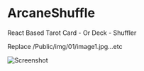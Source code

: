 # ArcaneShuffle
React Based Tarot Card - Or Deck - Shuffler

Replace /Public/img/01/image1.jpg...etc

![Screenshot](https://github.com/Arcan3Umbr4/ArcaneShuffle/assets/157014398/1eac565b-3523-4431-8f22-e9410c9e16d3)
